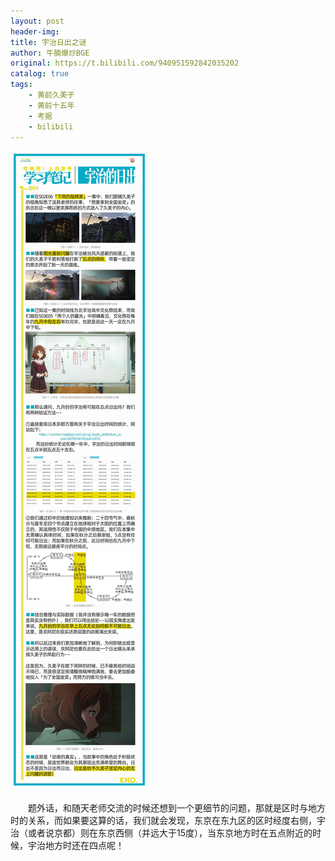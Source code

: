 ```yaml
---
layout: post
header-img:
title: 宇治日出之谜
author: 牛腩爆炒BGE
original: https://t.bilibili.com/940951592842035202
catalog: true
tags:
    - 黄前久美子
    - 黄前十五年
    - 考据
    - bilibili
---
```

![](/images/宇治的日出.jpg)

&emsp;&emsp;题外话，和随天老师交流的时候还想到一个更细节的问题，那就是区时与地方时的关系，而如果要这算的话，我们就会发现，东京在东九区的区时经度右侧，宇治（或者说京都）则在东京西侧（并远大于15度），当东京地方时在五点附近的时候，宇治地方时还在四点呢！